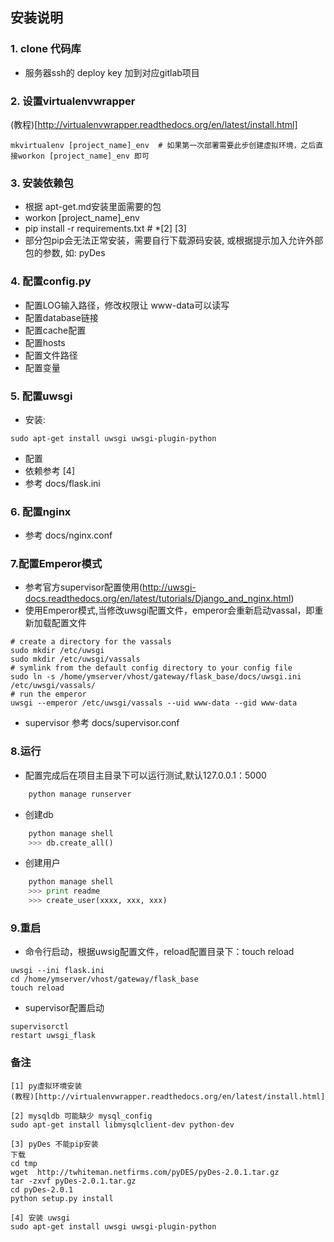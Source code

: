 ## 安装说明

### 1. clone 代码库

+ 服务器ssh的 deploy key 加到对应gitlab项目

### 2. 设置virtualenvwrapper

(教程)[http://virtualenvwrapper.readthedocs.org/en/latest/install.html]

```shell
mkvirtualenv [project_name]_env  # 如果第一次部署需要此步创建虚拟环境，之后直接workon [project_name]_env 即可
```

### 3. 安装依赖包

- 根据 apt-get.md安装里面需要的包
- workon [project_name]_env
- pip install -r requirements.txt  #  *[2] [3]
- 部分包pip会无法正常安装，需要自行下载源码安装, 或根据提示加入允许外部包的参数, 如: pyDes

### 4. 配置config.py

+ 配置LOG输入路径，修改权限让 www-data可以读写
+ 配置database链接
+ 配置cache配置
+ 配置hosts
+ 配置文件路径
+ 配置变量

### 5. 配置uwsgi

- 安装:

```shell
sudo apt-get install uwsgi uwsgi-plugin-python
```

- 配置
- 依赖参考 [4]
- 参考 docs/flask.ini


### 6. 配置nginx

- 参考 docs/nginx.conf


### 7.配置Emperor模式

- 参考官方supervisor配置使用(http://uwsgi-docs.readthedocs.org/en/latest/tutorials/Django_and_nginx.html)
- 使用Emperor模式,当修改uwsgi配置文件，emperor会重新启动vassal，即重新加载配置文件
```
# create a directory for the vassals
sudo mkdir /etc/uwsgi
sudo mkdir /etc/uwsgi/vassals
# symlink from the default config directory to your config file
sudo ln -s /home/ymserver/vhost/gateway/flask_base/docs/uwsgi.ini /etc/uwsgi/vassals/
# run the emperor
uwsgi --emperor /etc/uwsgi/vassals --uid www-data --gid www-data
```
- supervisor 参考 docs/supervisor.conf


### 8.运行
- 配置完成后在项目主目录下可以运行测试,默认127.0.0.1：5000

```python
    python manage runserver
```

+ 创建db

```python
    python manage shell
    >>> db.create_all()
```

+ 创建用户

```python
    python manage shell
    >>> print readme
    >>> create_user(xxxx, xxx, xxx)
```


### 9.重启
- 命令行启动，根据uwsig配置文件，reload配置目录下：touch reload
```shell
uwsgi --ini flask.ini
cd /home/ymserver/vhost/gateway/flask_base
touch reload
```
- supervisor配置启动
```shell
supervisorctl
restart uwsgi_flask
```


### 备注

```
[1] py虚拟环境安装
(教程)[http://virtualenvwrapper.readthedocs.org/en/latest/install.html]

[2] mysqldb 可能缺少 mysql_config
sudo apt-get install libmysqlclient-dev python-dev

[3] pyDes 不能pip安装
下载
cd tmp
wget  http://twhiteman.netfirms.com/pyDES/pyDes-2.0.1.tar.gz 
tar -zxvf pyDes-2.0.1.tar.gz
cd pyDes-2.0.1
python setup.py install

[4] 安装 uwsgi
sudo apt-get install uwsgi uwsgi-plugin-python
```
